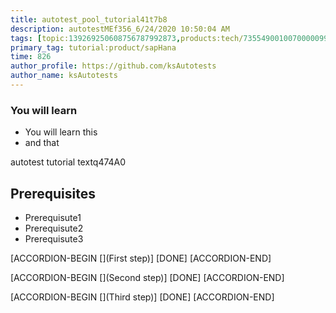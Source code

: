 ```yaml
---
title: autotest_pool_tutorial41t7b8
description: autotestMEf356_6/24/2020 10:50:04 AM
tags: [topic:139269250608756787992873,products:tech/73554900100700000996,tutorial:experience/advanced]
primary_tag: tutorial:product/sapHana
time: 826
author_profile: https://github.com/ksAutotests
author_name: ksAutotests
---
```

### You will learn
- You will learn this
- and that

autotest tutorial textq474A0

## Prerequisites
- Prerequisute1
- Prerequisute2
- Prerequisute3

[ACCORDION-BEGIN [](First step)]
[DONE]
[ACCORDION-END]

[ACCORDION-BEGIN [](Second step)]
[DONE]
[ACCORDION-END]

[ACCORDION-BEGIN [](Third step)]
[DONE]
[ACCORDION-END]

